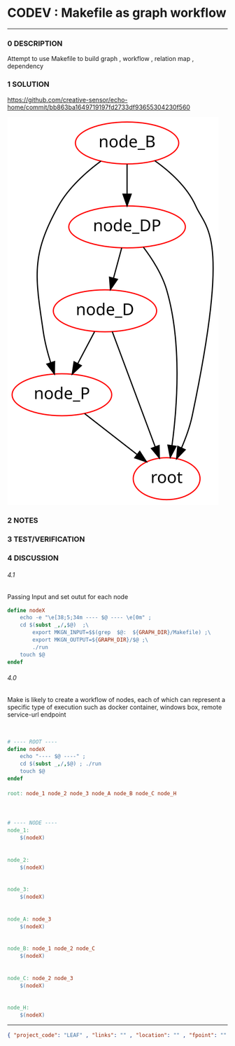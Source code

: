# CODEV : Makefile as graph workflow
--------------------------------
### 0 DESCRIPTION
Attempt to use Makefile to build graph , workflow , relation map , dependency

### 1 SOLUTION

https://github.com/creative-sensor/echo-home/commit/bb863ba1649719197fd2733df93655304230f560


<img alt="" src="https://github.com/creative-sensor/echo-home/blob/bb863ba1649719197fd2733df93655304230f560/codev/makegraph/datum/theory/graph.theory.svg"/>

### 2 NOTES


### 3 TEST/VERIFICATION


### 4 DISCUSSION
###### 4.1
Passing Input and set outut for each node

```Makefile
define nodeX
	echo -e "\e[38;5;34m ---- $@ ---- \e[0m" ;
	cd $(subst _,/,$@)  ;\
		export MKGN_INPUT=$$(grep  $@:  ${GRAPH_DIR}/Makefile) ;\
	   	export MKGN_OUTPUT=${GRAPH_DIR}/$@ ;\
	   	./run
	touch $@
endef
```

###### 4.0
Make is likely to  create a workflow of nodes, each of which can represent a specific type of execution such as docker container, windows box, remote service-url endpoint


<img alt="" src="https://raw.githubusercontent.com/creative-sensor/echo-home/8787c01c209495b9dbb03d2ec5e5c645a4f4a3b6/codev/makegraph/graph.svg"/>

```Makefile
# ---- ROOT ----
define nodeX
	echo "---- $@ ----" ;
	cd $(subst _,/,$@) ; ./run
	touch $@
endef

root: node_1 node_2 node_3 node_A node_B node_C node_H



# ---- NODE ----
node_1:
	$(nodeX)


node_2:
	$(nodeX)


node_3:
	$(nodeX)


node_A: node_3
	$(nodeX)


node_B: node_1 node_2 node_C
	$(nodeX)


node_C: node_2 node_3
	$(nodeX)


node_H:
	$(nodeX)

```


--------------------------------
```json
{ "project_code": "LEAF" , "links": "" , "location": "" , "fpoint": "" }
```
